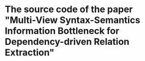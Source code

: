 # The source code of the paper "Multi-View Syntax-Semantics Information Bottleneck for Dependency-driven Relation Extraction"

